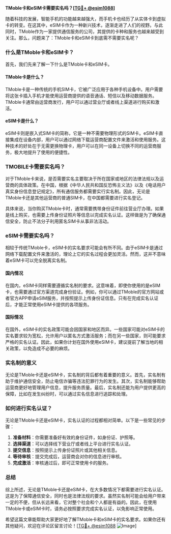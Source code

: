 **TMoble卡和eSIM卡需要实名吗？[[TG💪+ @esim1088](https://t.me/s/esim1088)]**

随着科技的发展，智能手机的功能越来越强大，而手机卡也经历了从实体卡到虚拟卡的转变。在这其中，eSIM卡作为一种新兴技术，逐渐走进了人们的视野。与此同时，TMoble作为一家提供通信服务的公司，其提供的卡种和服务也越来越受到关注。那么，问题来了：TMoble卡和eSIM卡到底需不需要实名呢？

### 什么是TMoble卡和eSIM卡？

首先，我们先来了解一下什么是TMoble卡和eSIM卡。

#### TMoble卡是什么？
TMoble卡是一种传统的手机SIM卡，它被广泛应用于各种手机设备中。用户需要将这张卡插入手机才能使用运营商提供的语音通话、短信以及移动数据服务。TMoble卡通常由运营商发行，用户可以通过营业厅或者线上渠道进行购买和激活。

#### eSIM卡是什么？
eSIM卡则是嵌入式SIM卡的简称，它是一种不需要物理形式的SIM卡。eSIM卡直接集成在设备内部，用户可以通过网络下载运营商配置文件来激活和使用服务。这种技术的好处在于无需更换物理卡，用户可以在同一设备上切换不同的运营商服务，极大地提升了使用的便捷性。

### TMOBILE卡需要实名吗？

对于TMoble卡来说，是否需要实名主要取决于所在国家或地区的法律法规以及运营商的具体政策。在中国，根据《中华人民共和国反恐怖主义法》以及《电话用户真实身份信息登记规定》，所有通信服务都需要实行实名制。因此，无论是TMoble卡还是其他运营商的普通SIM卡，在中国都需要进行实名登记。

具体来说，当你购买TMoble卡时，通常需要携带身份证件前往营业厅办理。如果是线上购买，也需要上传身份证照片等信息以完成实名认证。这样做是为了确保通信安全，防止不法分子利用匿名SIM卡从事非法活动。

### eSIM卡需要实名吗？

相较于传统TMoble卡，eSIM卡的实名要求可能会有所不同。由于eSIM卡是通过网络下载配置文件来激活的，理论上它的实名过程会更加灵活。然而，这并不意味着eSIM卡可以完全脱离实名制。

#### 国内情况
在国内，eSIM卡同样需要遵循实名制的要求。这意味着，即使你使用的是eSIM卡，也需要通过官方渠道完成身份验证。例如，你可以通过TMoble的官方网站或者官方APP申请eSIM服务，并按照提示上传身份证信息。只有在完成实名认证后，才能正常使用eSIM卡提供的各项服务。

#### 国际情况
在国外，eSIM卡的实名政策可能会因国家和地区而异。一些国家可能对eSIM卡的实名要求较为宽松，允许用户以匿名方式激活服务；而在另一些国家，则可能要求严格的实名认证。因此，如果你计划在国外使用eSIM卡，建议提前了解当地的相关政策，以免造成不必要的麻烦。

### 实名制的意义

无论是TMoble卡还是eSIM卡，实名制的背后都有着重要的意义。首先，实名制有助于维护通信安全，防止电信诈骗等违法犯罪行为的发生。其次，实名制能够帮助运营商更好地管理用户信息，提升服务质量。最后，实名制还能为用户提供更高的保障，比如在发生纠纷时，可以通过实名信息进行追踪和处理。

### 如何进行实名认证？

无论是TMoble卡还是eSIM卡，实名认证的过程都相对简单。以下是一些常见的步骤：

1. **准备材料**：你需要准备好有效的身份证件，如身份证、护照等。
2. **选择渠道**：可以选择线下营业厅或者线上平台进行实名认证。
3. **提交信息**：按照提示上传身份证照片或其他相关信息。
4. **等待审核**：提交完成后，运营商会对你的信息进行审核。
5. **完成激活**：审核通过后，即可正常使用卡的服务。

### 总结

综上所述，无论是TMoble卡还是eSIM卡，在大多数情况下都需要进行实名认证。这是为了保障通信安全，同时也是法律法规的要求。虽然实名制可能会给用户带来一定的不便，但从长远来看，它对整个社会和个人都是有益的。因此，在使用TMoble卡或eSIM卡时，请务必按照要求完成实名认证，以免影响正常使用。

希望这篇文章能帮助大家更好地了解TMoble卡和eSIM卡的实名要求。如果你还有其他疑问，欢迎在评论区留言讨论！[[TG💪+ @esim1088](https://t.me/s/esim1088) ![Image](https://i.postimg.cc/4NQfJmqS/Snipaste-2025-05-13-00-14-12.png)]